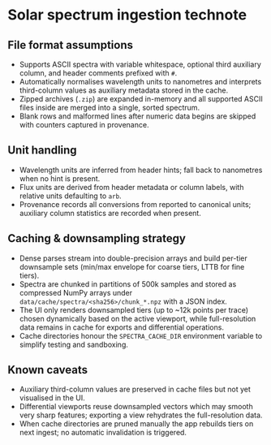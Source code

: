 # Solar spectrum ingestion technote

## File format assumptions
- Supports ASCII spectra with variable whitespace, optional third auxiliary column, and header comments prefixed with `#`.
- Automatically normalises wavelength units to nanometres and interprets third-column values as auxiliary metadata stored in the cache.
- Zipped archives (`.zip`) are expanded in-memory and all supported ASCII files inside are merged into a single, sorted spectrum.
- Blank rows and malformed lines after numeric data begins are skipped with counters captured in provenance.

## Unit handling
- Wavelength units are inferred from header hints; fall back to nanometres when no hint is present.
- Flux units are derived from header metadata or column labels, with relative units defaulting to `arb`.
- Provenance records all conversions from reported to canonical units; auxiliary column statistics are recorded when present.

## Caching & downsampling strategy
- Dense parses stream into double-precision arrays and build per-tier downsample sets (min/max envelope for coarse tiers, LTTB for fine tiers).
- Spectra are chunked in partitions of 500k samples and stored as compressed NumPy arrays under `data/cache/spectra/<sha256>/chunk_*.npz` with a JSON index.
- The UI only renders downsampled tiers (up to ~12k points per trace) chosen dynamically based on the active viewport, while full-resolution data remains in cache for exports and differential operations.
- Cache directories honour the `SPECTRA_CACHE_DIR` environment variable to simplify testing and sandboxing.

## Known caveats
- Auxiliary third-column values are preserved in cache files but not yet visualised in the UI.
- Differential viewports reuse downsampled vectors which may smooth very sharp features; exporting a view rehydrates the full-resolution data.
- When cache directories are pruned manually the app rebuilds tiers on next ingest; no automatic invalidation is triggered.
